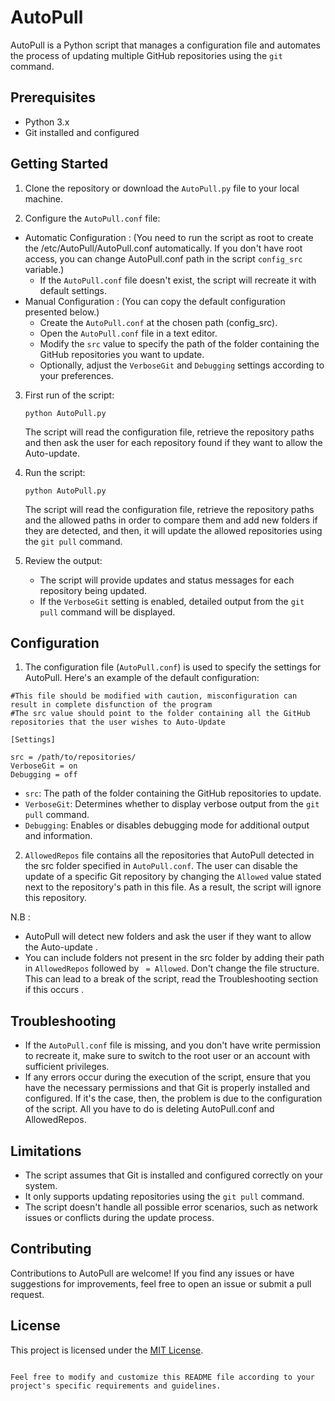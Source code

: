 # AutoPull

AutoPull is a Python script that manages a configuration file and automates the process of updating multiple GitHub repositories using the `git` command.

## Prerequisites

- Python 3.x
- Git installed and configured

## Getting Started

1. Clone the repository or download the `AutoPull.py` file to your local machine.

2. Configure the `AutoPull.conf` file:
 * Automatic Configuration :
   (You need to run the script as root to create the /etc/AutoPull/AutoPull.conf automatically. If you don't have root access, you can change AutoPull.conf path in the script `config_src` variable.)
   - If the `AutoPull.conf` file doesn't exist, the script will recreate it with default settings.
 * Manual Configuration :
   (You can copy the default configuration presented below.)
   - Create the `AutoPull.conf` at the chosen path (config_src).
   - Open the `AutoPull.conf` file in a text editor.
   - Modify the `src` value to specify the path of the folder containing the GitHub repositories you want to update.
   - Optionally, adjust the `VerboseGit` and `Debugging` settings according to your preferences.

3. First run of the script:

   ```
   python AutoPull.py
   ```

   The script will read the configuration file, retrieve the repository paths and then ask the user for each repository found if they want to allow the Auto-update.

4. Run the script:

   ```
   python AutoPull.py
   ```

   The script will read the configuration file, retrieve the repository paths and the allowed paths in order to compare them and add new folders if they are
   detected, and then, it will update the allowed repositories using the `git pull` command.

5. Review the output:

   - The script will provide updates and status messages for each repository being updated.
   - If the `VerboseGit` setting is enabled, detailed output from the `git pull` command will be displayed.

## Configuration

1. The configuration file (`AutoPull.conf`) is used to specify the settings for AutoPull. Here's an example of the default configuration:

```
#This file should be modified with caution, misconfiguration can result in complete disfunction of the program
#The src value should point to the folder containing all the GitHub repositories that the user wishes to Auto-Update

[Settings]

src = /path/to/repositories/
VerboseGit = on
Debugging = off
```

- `src`: The path of the folder containing the GitHub repositories to update.
- `VerboseGit`: Determines whether to display verbose output from the `git pull` command.
- `Debugging`: Enables or disables debugging mode for additional output and information.

2. `AllowedRepos` file contains all the repositories that AutoPull detected in the src folder specified in `AutoPull.conf`. The user can disable the update of a
specific Git repository by changing the `Allowed` value stated next to the repository's path in this file. As a result, the script will ignore this repository.

N.B : 
- AutoPull will detect new folders and ask the user if they want to allow the Auto-update .
- You can include folders not present in the src folder by adding their path in `AllowedRepos` followed by ` = Allowed`. Don't change the file structure. This can lead to a break of the script, read the Troubleshooting section if this occurs .

## Troubleshooting

- If the `AutoPull.conf` file is missing, and you don't have write permission to recreate it, make sure to switch to the root user or an account with sufficient privileges.
- If any errors occur during the execution of the script, ensure that you have the necessary permissions and that Git is properly installed and configured. If it's the case, then, the problem is due to the configuration of the script. All you have to do is deleting AutoPull.conf and AllowedRepos.

## Limitations

- The script assumes that Git is installed and configured correctly on your system.
- It only supports updating repositories using the `git pull` command.
- The script doesn't handle all possible error scenarios, such as network issues or conflicts during the update process.

## Contributing

Contributions to AutoPull are welcome! If you find any issues or have suggestions for improvements, feel free to open an issue or submit a pull request.

## License

This project is licensed under the [MIT License](LICENSE).
```

Feel free to modify and customize this README file according to your project's specific requirements and guidelines.
